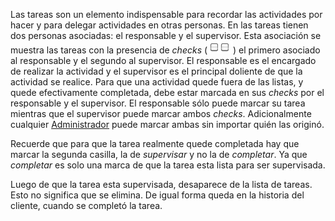 Las tareas son un elemento indispensable para recordar las actividades
por hacer y para delegar actividades en otras personas. En  las tareas
tienen dos personas asociadas: el responsable y el supervisor. Esta
asociación se muestra las tareas con la presencia de *checks*
(![taskchecks.png](taskchecks.png "taskchecks.png")) el primero asociado
al responsable y el segundo al supervisor. El responsable es el
encargado de realizar la actividad y el supervisor es el principal
doliente de que la actividad se realice. Para que una actividad quede
fuera de las listas, y quede efectivamente completada, debe estar
marcada en sus *checks* por el responsable y el supervisor. El
responsable sólo puede marcar su tarea mientras que el supervisor puede
marcar ambos *checks*. Adicionalmente cualquier
[Administrador](Administrador "wikilink") puede marcar ambas sin
importar quién las originó.

Recuerde que para que la tarea realmente quede completada hay que marcar
la segunda casilla, la de *supervisar* y no la de *completar*. Ya que
*completar* es solo una marca de que la tarea esta lista para ser
supervisada.

Luego de que la tarea esta supervisada, desaparece de la lista de
tareas. Esto no significa que se elimina. De igual forma queda en la
historia del cliente, cuando se completó la tarea.

